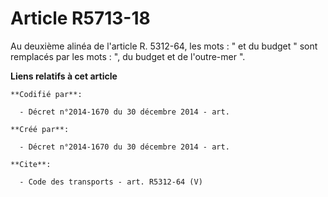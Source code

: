 # Article R5713-18

Au deuxième alinéa de l'article R. 5312-64, les mots : " et du budget " sont remplacés par les mots : ", du budget et de
l'outre-mer ".

**Liens relatifs à cet article**

	**Codifié par**:

	  - Décret n°2014-1670 du 30 décembre 2014 - art.

	**Créé par**:

	  - Décret n°2014-1670 du 30 décembre 2014 - art.

	**Cite**:

	  - Code des transports - art. R5312-64 (V)
